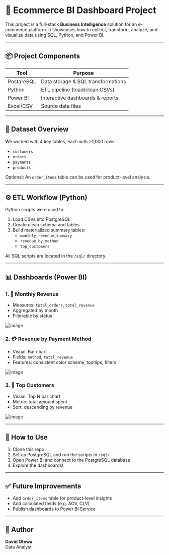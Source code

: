 # 🛒 Ecommerce BI Dashboard Project

This project is a full-stack **Business Intelligence** solution for an e-commerce platform. It showcases how to collect, transform, analyze, and visualize data using SQL, Python, and Power BI.

---

## 📦 Project Components

| Tool         | Purpose                           |
|--------------|-----------------------------------|
| PostgreSQL   | Data storage & SQL transformations |
| Python       | ETL pipeline (load/clean CSVs)    |
| Power BI     | Interactive dashboards & reports  |
| Excel/CSV    | Source data files                 |

---

## 📁 Dataset Overview

We worked with 4 key tables, each with >1,000 rows:

- `customers`
- `orders`
- `payments`
- `products`

Optional: An `order_items` table can be used for product-level analysis.

---

## ⚙️ ETL Workflow (Python)

Python scripts were used to:

1. Load CSVs into PostgreSQL
2. Create clean schema and tables
3. Build materialized summary tables:
   - `monthly_revenue_summary`
   - `revenue_by_method`
   - `top_customers`

All SQL scripts are located in the `/sql/` directory.

---

## 📊 Dashboards (Power BI)

### 1. 📆 Monthly Revenue

- Measures: `total_orders`, `total_revenue`
- Aggregated by month
- Filterable by status

![image](https://github.com/user-attachments/assets/dd1786c6-3d36-475e-af34-064411efb60b)


### 2. 💳 Revenue by Payment Method

- Visual: Bar chart
- Fields: `method`, `total_revenue`
- Features: consistent color scheme, tooltips, filters

![image](https://github.com/user-attachments/assets/4fecc11f-3dce-4539-b0a6-4467a11ae87d)


### 3. 👤 Top Customers

- Visual: Top N bar chart
- Metric: total amount spent
- Sort: descending by revenue

![image](https://github.com/user-attachments/assets/afbbadab-7024-4bde-b322-9e68371efd24)

---

## 📌 How to Use

1. Clone this repo
2. Set up PostgreSQL and run the scripts in `/sql/`
3. Open Power BI and connect to the PostgreSQL database
4. Explore the dashboards!

---

## ✅ Future Improvements

- Add `order_items` table for product-level insights
- Add calculated fields (e.g. AOV, CLV)
- Publish dashboards to Power BI Service

---

## 🧠 Author

**David Otewa**  
Data Analyst

